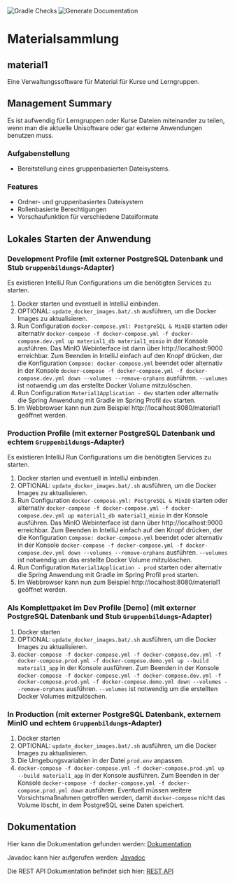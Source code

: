 ![Gradle Checks](https://github.com/hhu-propra2/abschlussprojekt-mopse/workflows/Gradle%20Checks/badge.svg) ![Generate Documentation](https://github.com/hhu-propra2/abschlussprojekt-mopse/workflows/Generate%20Documentation/badge.svg)

# Materialsammlung

## material1

Eine Verwaltungssoftware für Material für Kurse und Lerngruppen.

## Management Summary

Es ist aufwendig für Lerngruppen oder Kurse Dateien miteinander zu teilen, wenn man die aktuelle Unisoftware oder gar externe Anwendungen benutzen muss.

### Aufgabenstellung

- Bereitstellung eines gruppenbasierten Dateisystems.

### Features

- Ordner- und gruppenbasiertes Dateisystem
- Rollenbasierte Berechtigungen
- Vorschaufunktion für verschiedene Dateiformate

## Lokales Starten der Anwendung

### Development Profile (mit externer PostgreSQL Datenbank und Stub `Gruppenbildung`s-Adapter)

Es existieren IntelliJ Run Configurations um die benötigten Services zu starten.

1. Docker starten und eventuell in IntelliJ einbinden.
1. OPTIONAL: `update_docker_images.bat/.sh` ausführen, um die Docker Images zu aktualisieren.
1. Run Configuration `docker-compose.yml: PostgreSQL & MinIO` starten
oder alternativ `docker-compose -f docker-compose.yml -f docker-compose.dev.yml up material1_db material1_minio` in der
Konsole ausführen. Das MinIO Webinterface ist dann über http://localhost:9000 erreichbar.
Zum Beenden in IntelliJ einfach auf den Knopf drücken, der die Konfiguration `Compose: docker-compose.yml` beendet
oder alternativ in der Konsole
`docker-compose -f docker-compose.yml -f docker-compose.dev.yml down --volumes --remove-orphans` ausführen.
`--volumes` ist notwendig um das erstellte Docker Volume mitzulöschen.
1. Run Configuration `Material1Application - dev` starten
oder alternativ die Spring Anwendung mit Gradle im Spring Profil `dev` starten.
1. Im Webbrowser kann nun zum Beispiel http://localhost:8080/material1 geöffnet werden.

### Production Profile (mit externer PostgreSQL Datenbank und echtem `Gruppenbildung`s-Adapter)

Es existieren IntelliJ Run Configurations um die benötigten Services zu starten.

1. Docker starten und eventuell in IntelliJ einbinden.
1. OPTIONAL: `update_docker_images.bat/.sh` ausführen, um die Docker Images zu aktualisieren.
1. Run Configuration `docker-compose.yml: PostgreSQL & MinIO` starten
oder alternativ `docker-compose -f docker-compose.yml -f docker-compose.dev.yml up material1_db material1_minio` in der
Konsole ausführen. Das MinIO Webinterface ist dann über http://localhost:9000 erreichbar.
Zum Beenden in IntelliJ einfach auf den Knopf drücken, der die Konfiguration `Compose: docker-compose.yml` beendet
oder alternativ in der Konsole
`docker-compose -f docker-compose.yml -f docker-compose.dev.yml down --volumes --remove-orphans` ausführen.
`--volumes` ist notwendig um das erstellte Docker Volume mitzulöschen.
1. Run Configuration `Material1Application - prod` starten
oder alternativ die Spring Anwendung mit Gradle im Spring Profil `prod` starten.
1. Im Webbrowser kann nun zum Beispiel http://localhost:8080/material1 geöffnet werden.

### Als Komplettpaket im Dev Profile [Demo] (mit externer PostgreSQL Datenbank und Stub `Gruppenbildung`s-Adapter)

1. Docker starten
1. OPTIONAL: `update_docker_images.bat/.sh` ausführen, um die Docker Images zu aktualisieren.
1. `docker-compose -f docker-compose.yml -f docker-compose.dev.yml -f docker-compose.prod.yml -f docker-compose.demo.yml up --build material1_app`
in der Konsole ausführen. Zum Beenden in der Konsole
`docker-compose -f docker-compose.yml -f docker-compose.dev.yml -f docker-compose.prod.yml -f docker-compose.demo.yml down --volumes --remove-orphans`
ausführen. `--volumes` ist notwendig um die erstellten Docker Volumes mitzulöschen.

### In Production (mit externer PostgreSQL Datenbank, externem MinIO und echtem `Gruppenbildung`s-Adapter)

1. Docker starten
1. OPTIONAL: `update_docker_images.bat/.sh` ausführen, um die Docker Images zu aktualisieren.
1. Die Umgebungsvariablen in der Datei `prod.env` anpassen.
1. `docker-compose -f docker-compose.yml -f docker-compose.prod.yml up --build material1_app`
in der Konsole ausführen. Zum Beenden in der Konsole
`docker-compose -f docker-compose.yml -f docker-compose.prod.yml down`
ausführen. Eventuell müssen weitere Vorsichtsmaßnahmen getroffen werden, damit `docker-compose` nicht das Volume löscht,
in dem PostgreSQL seine Daten speichert.

## Dokumentation

Hier kann die Dokumentation gefunden werden: [Dokumentation](https://hhu-propra2-2019.github.io/abschlussprojekt-mopse/)

Javadoc kann hier aufgerufen werden: [Javadoc](https://hhu-propra2-2019.github.io/abschlussprojekt-mopse/javadoc/)

Die REST API Dokumentation befindet sich hier: [REST API](https://hhu-propra2-2019.github.io/abschlussprojekt-mopse/#section-system-scope-and-context)
